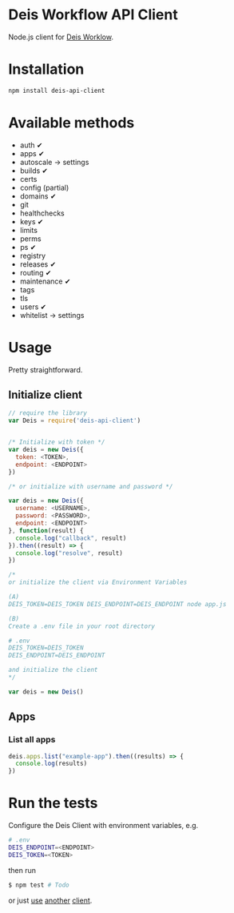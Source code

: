 # Deis Workflow API Client

Node.js client for [Deis Worklow](https://deis.com/docs/workflow/).

# Installation

```bash
npm install deis-api-client
```

# Available methods

* auth ✔
* apps ✔
* autoscale -> settings
* builds ✔
* certs
* config (partial)
* domains ✔
* git
* healthchecks
* keys ✔
* limits
* perms
* ps ✔
* registry
* releases ✔
* routing ✔
* maintenance ✔
* tags
* tls
* users ✔
* whitelist -> settings

# Usage

Pretty straightforward.

## Initialize client

```javascript
// require the library
var Deis = require('deis-api-client')


/* Initialize with token */
var deis = new Deis({
  token: <TOKEN>,
  endpoint: <ENDPOINT>
})

/* or initialize with username and password */

var deis = new Deis({
  username: <USERNAME>,
  password: <PASSWORD>,
  endpoint: <ENDPOINT>
}, function(result) {
  console.log("callback", result)
}).then((result) => {
  console.log("resolve", result)
})

/*
or initialize the client via Environment Variables

(A)
DEIS_TOKEN=DEIS_TOKEN DEIS_ENDPOINT=DEIS_ENDPOINT node app.js

(B)
Create a .env file in your root directory

# .env
DEIS_TOKEN=DEIS_TOKEN
DEIS_ENDPOINT=DEIS_ENDPOINT

and initialize the client
*/

var deis = new Deis()
```

## Apps

### List all apps

```javascript
deis.apps.list("example-app").then((results) => {
  console.log(results)
})
```

# Run the tests

Configure the Deis Client with environment variables, e.g.

```bash
# .env
DEIS_ENDPOINT=<ENDPOINT>
DEIS_TOKEN=<TOKEN>
```

then run

```bash
$ npm test # Todo
```

or just [use](https://www.npmjs.com/package/node-deis) [another](https://github.com/olalonde/deis-node) [client](https://github.com/aledbf/deis-api).
